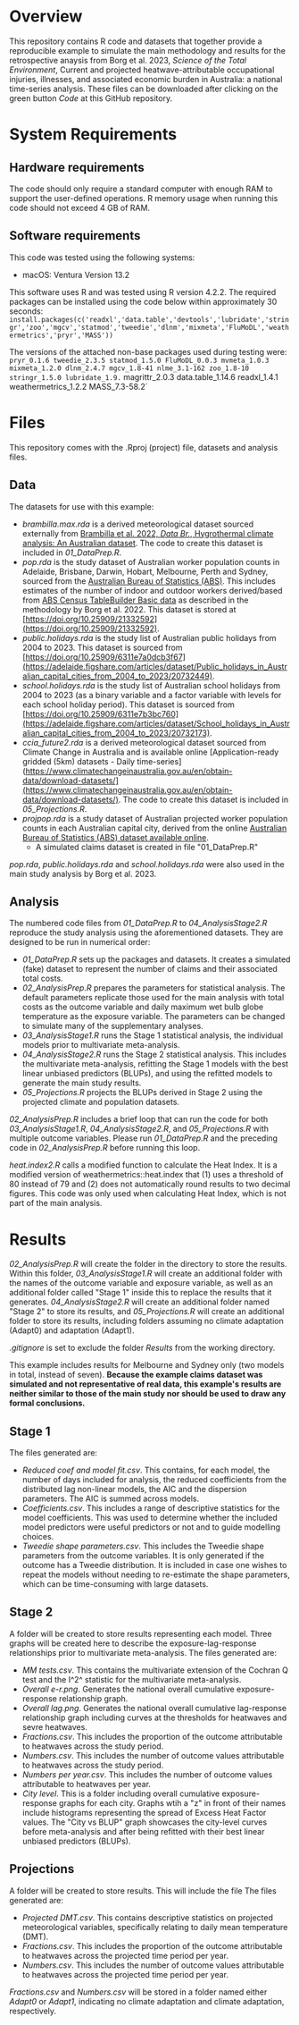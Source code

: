 # Overview
This repository contains R code and datasets that together provide a reproducible example to simulate the main methodology and results for the retrospective anaysis from Borg et al. 2023, *Science of the Total Environment*, Current and projected heatwave-attributable occupational injuries, illnesses, and associated economic burden in Australia: a national time-series analysis. These files can be downloaded after clicking on the green button *Code* at this GitHub repository.


# System Requirements
## Hardware requirements
The code should only require a standard computer with enough RAM to support the user-defined operations. R memory usage when running this code should not exceed 4 GB of RAM.

## Software requirements
This code was tested using the following systems:
* macOS: Ventura Version 13.2

This software uses R and was tested using R version 4.2.2. The required packages can be installed using the code below within approximately 30 seconds:
`install.packages(c('readxl','data.table','devtools','lubridate','stringr','zoo','mgcv','statmod','tweedie','dlnm','mixmeta','FluMoDL','weathermetrics','pryr','MASS'))`

The versions of the attached non-base packages used during testing were:
` pryr_0.1.6 tweedie_2.3.5 statmod_1.5.0 FluMoDL_0.0.3 mvmeta_1.0.3 mixmeta_1.2.0 dlnm_2.4.7 mgcv_1.8-41 nlme_3.1-162 zoo_1.8-10 stringr_1.5.0 lubridate_1.9.` magrittr_2.0.3 data.table_1.14.6 readxl_1.4.1 weathermetrics_1.2.2 MASS_7.3-58.2`


# Files
This repository comes with the .Rproj (project) file, datasets and analysis files.

## Data
The datasets for use with this example:
  * *brambilla.max.rda* is a derived meteorological dataset sourced externally from [Brambilla et al. 2022, *Data Br.*, Hygrothermal climate analysis: An Australian dataset](https://doi.org/10.1016/j.dib.2022.108291). The code to create this dataset is included in *01_DataPrep.R*.
  * *pop.rda* is the study dataset of Australian worker population counts in Adelaide, Brisbane, Darwin, Hobart, Melbourne, Perth and Sydney, sourced from the [Australian Bureau of Statistics (ABS)](https://www.abs.gov.au/statistics/labour/employment-and-unemployment/labour-force-australia/latest-release). This includes estimates of the number of indoor and outdoor workers derived/based from [ABS Census TableBuilder Basic data](https://tablebuilder.abs.gov.au/webapi/jsf/login.xhtml) as described in the methodology by Borg et al. 2022. This dataset is stored at [https://doi.org/10.25909/21332592](https://doi.org/10.25909/21332592).
  * *public.holidays.rda* is the study list of Australian public holidays from 2004 to 2023. This dataset is sourced from [https://doi.org/10.25909/6311e7a0dcb3f67](https://adelaide.figshare.com/articles/dataset/Public_holidays_in_Australian_capital_cities_from_2004_to_2023/20732449).
  * *school.holidays.rda* is the study list of Australian school holidays from 2004 to 2023 (as a binary variable and a factor variable with levels for each school holiday period). This dataset is sourced from [https://doi.org/10.25909/6311e7b3bc760](https://adelaide.figshare.com/articles/dataset/School_holidays_in_Australian_capital_cities_from_2004_to_2023/20732173).
  * *ccia_future2.rda* is a derived meteorological dataset sourced from Climate Change in Australia and is available online [Application-ready gridded (5km) datasets - Daily time-series](https://www.climatechangeinaustralia.gov.au/en/obtain-data/download-datasets/](https://www.climatechangeinaustralia.gov.au/en/obtain-data/download-datasets/). The code to create this dataset is included in *05_Projections.R*.
  * *projpop.rda* is a study dataset of Australian projected worker population counts in each Australian capital city, derived from the online [Australian Bureau of Statistics (ABS) dataset available online]([https://www.abs.gov.au/statistics/labour/employment-and-unemployment/labour-force-australia/latest-release]). 
    * A simulated claims dataset is created in file "01_DataPrep.R"

*pop.rda*, *public.holidays.rda* and *school.holidays.rda* were also used in the main study analysis by Borg et al. 2023.
  
## Analysis
The numbered code files from *01_DataPrep.R* to *04_AnalysisStage2.R* reproduce the study analysis using the aforementioned datasets. They are designed to be run in numerical order:
  * *01_DataPrep.R* sets up the packages and datasets. It creates a simulated (fake) dataset to represent the number of claims and their associated total costs.
  * *02_AnalysisPrep.R* prepares the parameters for statistical analysis. The default parameters replicate those used for the main analysis with total costs as the outcome variable and daily maximum wet bulb globe temperature as the exposure variable. The parameters can be changed to simulate many of the supplementary analyses.
  * *03_AnalysisStage1.R* runs the Stage 1 statistical analysis, the individual models prior to multivariate meta-analysis.
  * *04_AnalysisStage2.R* runs the Stage 2 statistical analysis. This includes the multivariate meta-analysis, refitting the Stage 1 models with the best linear unbiased predictors (BLUPs), and using the refitted models to generate the main study results.
  * *05_Projections.R* projects the BLUPs derived in Stage 2 using the projected climate and population datasets.

*02_AnalysisPrep.R* includes a brief loop that can run the code for both *03_AnalysisStage1.R*, *04_AnalysisStage2.R*, and *05_Projections.R* with multiple outcome variables. Please run *01_DataPrep.R* and the preceding code in *02_AnalysisPrep.R* before running this loop.

*heat.index2.R* calls a modified function to calculate the Heat Index. It is a modified version of weathermetrics::heat.index that (1) uses a threshold of 80 instead of 79 and (2) does not automatically round results to two decimal figures. This code was only used when calculating Heat Index, which is not part of the main analysis.

# Results
*02_AnalysisPrep.R* will create the folder in the directory to store the results. Within this folder, *03_AnalysisStage1.R* will create an additional folder with the names of the outcome variable and exposure variable, as well as an additional folder called "Stage 1" inside this to replace the results that it generates. *04_AnalysisStage2.R* will create an additional folder named "Stage 2" to store its results, and *05_Projections.R* will create an additional folder to store its results, including folders assuming no climate adaptation (Adapt0) and adaptation (Adapt1).

*.gitignore* is set to exclude the folder *Results* from the working directory.

This example includes results for Melbourne and Sydney only (two models in total, instead of seven). **Because the example claims dataset was simulated and not representative of real data, this example's results are neither similar to those of the main study nor should be used to draw any formal conclusions.**

## Stage 1
The files generated are:
  * *Reduced coef and model fit.csv*. This contains, for each model, the number of days included for analysis, the reduced coefficients from the distributed lag non-linear models, the AIC and the dispersion parameters. The AIC is summed across models.
  * *Coefficients.csv*. This includes a range of descriptive statistics for the model coefficients. This was used to determine whether the included model predictors were useful predictors or not and to guide modelling choices.
  * *Tweedie shape parameters.csv*. This includes the Tweedie shape parameters from the outcome variables. It is only generated if the outcome has a Tweedie distribution. It is included in case one wishes to repeat the models without needing to re-estimate the shape parameters, which can be time-consuming with large datasets.

## Stage 2
A folder will be created to store results representing each model. Three graphs will be created here to describe the exposure-lag-response relationships prior to multivariate meta-analysis. 
The files generated are:
  * *MM tests.csv*. This contains the multivariate extension of the Cochran Q test and the I^2^ statistic for the multivariate meta-analysis.
  * *Overall e-r.png*. Generates the national overall cumulative exposure-response relationship graph.
  * *Overall lag.png*. Generates the national overall cumulative lag-response relationship graph including curves at the thresholds for heatwaves and sevre heatwaves.
  * *Fractions.csv*. This includes the proportion of the outcome attributable to heatwaves across the study period.
  * *Numbers.csv*. This includes the number of outcome values attributable to heatwaves across the study period.
  * *Numbers per year.csv*. This includes the number of outcome values attributable to heatwaves per year.
  * *City level*. This is a folder including overall cumulative exposure-response graphs for each city. Graphs wtih a "z" in front of their names include histograms representing the spread of Excess Heat Factor values. The "City vs BLUP" graph showcases the city-level curves before meta-analysis and after being refitted with their best linear unbiased predictors (BLUPs).
  
## Projections
A folder will be created to store results. This will include the file
The files generated are:
  * *Projected DMT.csv*. This contains descriptive statistics on projected meteorological variables, specifically relating to daily mean temperature (DMT).
  * *Fractions.csv*. This includes the proportion of the outcome attributable to heatwaves across the projected time period per year.
  * *Numbers.csv*. This includes the number of outcome values attributable to heatwaves across the projected time period per year.
  
*Fractions.csv* and  *Numbers.csv* will be stored in a folder named either *Adapt0* or *Adapt1*, indicating no climate adaptation and climate adaptation, respectively.
